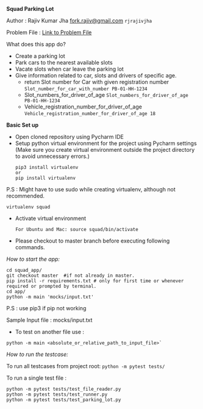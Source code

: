 **Squad Parking Lot**

Author : Rajiv Kumar Jha <fork.rajiv@gmail.com> `rjrajivjha`

Problem File : [Link to Problem File](https://docs.google.com/document/d/16WqeWkeRLKCn1JW4hL-4n1Wk-Or_Kt9qUQSC6VawRN0/edit)

What does this app do?
- Create a parking lot
- Park cars to the nearest available slots
- Vacate slots when car leave the parking lot
- Give information related to car, slots and drivers of specific age.
    - return Slot number for Car with given registration number
        `Slot_number_for_car_with_number PB-01-HH-1234`
    - Slot_numbers_for_driver_of_age
        `Slot_numbers_for_driver_of_age PB-01-HH-1234`
    - Vehicle_registration_number_for_driver_of_age
        `Vehicle_registration_number_for_driver_of_age 18`

**Basic Set up**

- Open cloned repository using Pycharm IDE
- Setup python virtual environment for the project using Pycharm settings (Make sure you create virtual environment 
  outside the project directory to avoid unnecessary errors.)
  ```
  pip3 install virtualenv
  or 
  pip install virtualenv
  ```

P.S : Might have to use sudo while creating virtualenv, although not recommended.
  
  ```
  virtualenv squad
  ```
  
- Activate virtual environment
  ```
  For Ubuntu and Mac: source squad/bin/activate
  ```
  
- Please checkout to master branch before executing following commands.


*How to start the app:*

```
cd squad_app/
git checkout master  #if not already in master.
pip install -r requirements.txt # only for first time or whenever required or prompted by terminal.
cd app/
python -m main 'mocks/input.txt'
```
P.S : use pip3 if pip not working

Sample Input file : mocks/input.txt 

- To test on another file use : 

```
python -m main <absolute_or_relative_path_to_input_file>`
```

*How to run the testcase:*

To run all testcases from project root: `python -m pytest tests/`

To run a single test file :

```
python -m pytest tests/test_file_reader.py
python -m pytest tests/test_runner.py
python -m pytest tests/test_parking_lot.py

```
